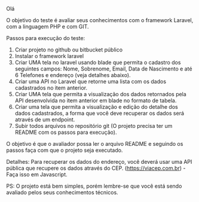 Olá 
 
O objetivo do teste é avaliar seus conhecimentos com o framework Laravel, com a linguagem PHP e com GIT. 
 
Passos para execução do teste: 
 
1. Criar projeto no github ou bitbucket público
2. Instalar o framework laravel
3. Criar UMA tela no laravel usando blade que permita o cadastro dos seguintes campos: Nome, Sobrenome, Email, Data de Nascimento e até 6 Telefones e endereço (veja detalhes abaixo).
4. Criar uma API no Laravel que retorne uma lista com os dados cadastrados no item anterior.
5. Criar UMA tela que permita a visualização dos dados retornados pela API desenvolvida no item anterior em blade no formato de tabela.
6. Criar uma tela que permita a visualização e edição do detalhe dos dados cadastrados, a forma que você deve recuperar os dados será através de um endpoint.
7. Subir todos arquivos no repositório git (O projeto precisa ter um README com os passos para execução). 
 
O objetivo é que o avaliador possa ler o arquivo README e seguindo os passos faça com que o projeto seja executado. 
 
Detalhes: Para recuperar os dados do endereço, você deverá usar uma API pública que recupere os dados através do CEP. (​https://viacep.com.br​) - Faça isso em Javascript. 
 
PS: O projeto está bem simples, porém lembre-se que você está sendo avaliado pelos seus conhecimentos técnicos. 

